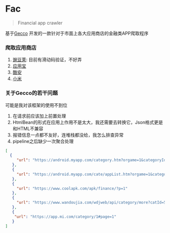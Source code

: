 # Fac
> Financial app crawler

基于[Gecco](https://github.com/xtuhcy/gecco) 开发的一款针对于市面上各大应用商店的金融类APP爬取程序

### 爬取应用商店
1. [豌豆荚](https://www.wandoujia.com/category/5023): 目前有滑动码验证，不好弄
2. [应用宝](https://android.myapp.com/myapp/search.htm?kw=%E9%87%91%E8%9E%8D)
3. [酷安](https://www.coolapk.com/apk/finance)
4. [小米](https://app.mi.com/category/1#page=0)

### 关于Gecco的若干问题
可能是我对该框架的使用不到位
1. 在请求前应该加上前置处理
2. HtmlBean的形式在应用上作用不是太大，我还需要去转换它，Json格式更是和HTML不兼容
3. 报错信息一点都不友好，连堆栈都没给，我怎么排查异常
4. pipeline之后缺少一次聚合处理

```json
[
  {
     "url": "https://android.myapp.com/category.htm?orgame=1&categoryId=114"
   },
   {
     "url": "https://android.myapp.com/cate/appList.htm?orgame=1&categoryId=114&pageSize=25&pageContext=62"
   },
   {
     "url": "https://www.coolapk.com/apk/finance/?p=1"
   },
   {
     "url": "https://www.wandoujia.com/wdjweb/api/category/more?catId=5023&subCatId=0&page=1&ctoken=xGipLhPfFmewPBkMfZZEV_V8",
   },
   {
    "url": "https://app.mi.com/category/1#page=1"
   }
]
```